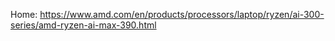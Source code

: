 Home: https://www.amd.com/en/products/processors/laptop/ryzen/ai-300-series/amd-ryzen-ai-max-390.html
